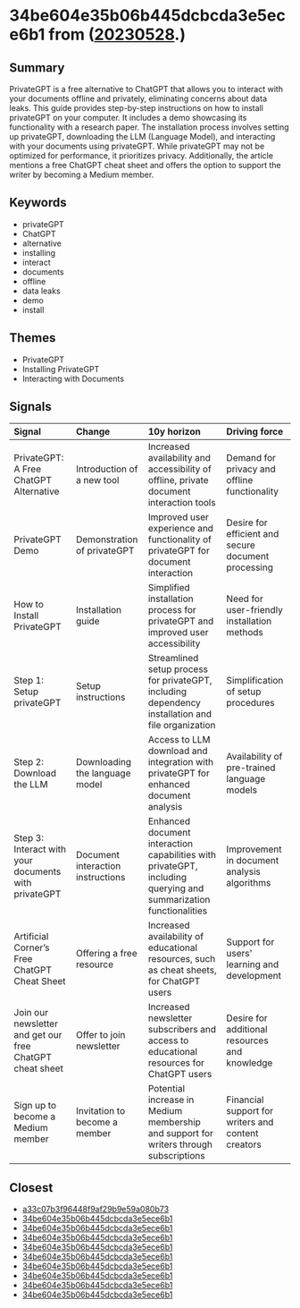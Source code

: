 # 34be604e35b06b445dcbcda3e5ece6b1 from ([20230528](https://kghosh.substack.com/p/20230528).)

## Summary

PrivateGPT is a free alternative to ChatGPT that allows you to interact with your documents offline and privately, eliminating concerns about data leaks. This guide provides step-by-step instructions on how to install privateGPT on your computer. It includes a demo showcasing its functionality with a research paper. The installation process involves setting up privateGPT, downloading the LLM (Language Model), and interacting with your documents using privateGPT. While privateGPT may not be optimized for performance, it prioritizes privacy. Additionally, the article mentions a free ChatGPT cheat sheet and offers the option to support the writer by becoming a Medium member.

## Keywords

* privateGPT
* ChatGPT
* alternative
* installing
* interact
* documents
* offline
* data leaks
* demo
* install

## Themes

* PrivateGPT
* Installing PrivateGPT
* Interacting with Documents

## Signals

| Signal                                                   | Change                            | 10y horizon                                                                                                      | Driving force                                       |
|:---------------------------------------------------------|:----------------------------------|:-----------------------------------------------------------------------------------------------------------------|:----------------------------------------------------|
| PrivateGPT: A Free ChatGPT Alternative                   | Introduction of a new tool        | Increased availability and accessibility of offline, private document interaction tools                          | Demand for privacy and offline functionality        |
| PrivateGPT Demo                                          | Demonstration of privateGPT       | Improved user experience and functionality of privateGPT for document interaction                                | Desire for efficient and secure document processing |
| How to Install PrivateGPT                                | Installation guide                | Simplified installation process for privateGPT and improved user accessibility                                   | Need for user-friendly installation methods         |
| Step 1: Setup privateGPT                                 | Setup instructions                | Streamlined setup process for privateGPT, including dependency installation and file organization                | Simplification of setup procedures                  |
| Step 2: Download the LLM                                 | Downloading the language model    | Access to LLM download and integration with privateGPT for enhanced document analysis                            | Availability of pre-trained language models         |
| Step 3: Interact with your documents with privateGPT     | Document interaction instructions | Enhanced document interaction capabilities with privateGPT, including querying and summarization functionalities | Improvement in document analysis algorithms         |
| Artificial Corner’s Free ChatGPT Cheat Sheet             | Offering a free resource          | Increased availability of educational resources, such as cheat sheets, for ChatGPT users                         | Support for users' learning and development         |
| Join our newsletter and get our free ChatGPT cheat sheet | Offer to join newsletter          | Increased newsletter subscribers and access to educational resources for ChatGPT users                           | Desire for additional resources and knowledge       |
| Sign up to become a Medium member                        | Invitation to become a member     | Potential increase in Medium membership and support for writers through subscriptions                            | Financial support for writers and content creators  |

## Closest

* [a33c07b3f96448f9af29b9e59a080b73](a33c07b3f96448f9af29b9e59a080b73)
* [34be604e35b06b445dcbcda3e5ece6b1](34be604e35b06b445dcbcda3e5ece6b1)
* [34be604e35b06b445dcbcda3e5ece6b1](34be604e35b06b445dcbcda3e5ece6b1)
* [34be604e35b06b445dcbcda3e5ece6b1](34be604e35b06b445dcbcda3e5ece6b1)
* [34be604e35b06b445dcbcda3e5ece6b1](34be604e35b06b445dcbcda3e5ece6b1)
* [34be604e35b06b445dcbcda3e5ece6b1](34be604e35b06b445dcbcda3e5ece6b1)
* [34be604e35b06b445dcbcda3e5ece6b1](34be604e35b06b445dcbcda3e5ece6b1)
* [34be604e35b06b445dcbcda3e5ece6b1](34be604e35b06b445dcbcda3e5ece6b1)
* [34be604e35b06b445dcbcda3e5ece6b1](34be604e35b06b445dcbcda3e5ece6b1)
* [34be604e35b06b445dcbcda3e5ece6b1](34be604e35b06b445dcbcda3e5ece6b1)